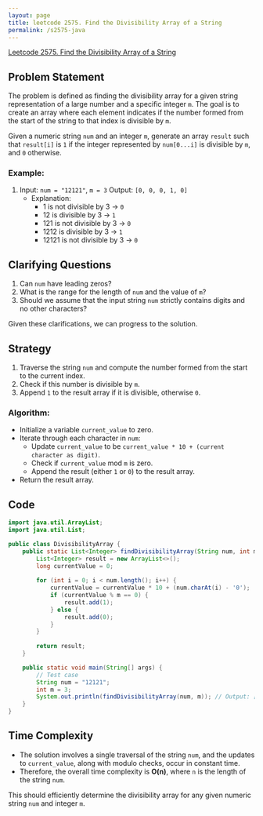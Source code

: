 ```yaml
---
layout: page
title: leetcode 2575. Find the Divisibility Array of a String
permalink: /s2575-java
---
```

[Leetcode 2575. Find the Divisibility Array of a String](https://algoadvance.github.io/algoadvance/l2575)
## Problem Statement
The problem is defined as finding the divisibility array for a given string representation of a large number and a specific integer `m`. The goal is to create an array where each element indicates if the number formed from the start of the string to that index is divisible by `m`.

Given a numeric string `num` and an integer `m`, generate an array `result` such that `result[i]` is `1` if the integer represented by `num[0...i]` is divisible by `m`, and `0` otherwise.

### Example:
1. Input: `num = "12121"`, `m = 3`
   Output: `[0, 0, 0, 1, 0]`
   - Explanation: 
     - 1 is not divisible by 3 -> `0`
     - 12 is divisible by 3 -> `1`
     - 121 is not divisible by 3 -> `0`
     - 1212 is divisible by 3 -> `1`
     - 12121 is not divisible by 3 -> `0`

## Clarifying Questions
1. Can `num` have leading zeros?
2. What is the range for the length of `num` and the value of `m`?
3. Should we assume that the input string `num` strictly contains digits and no other characters?

Given these clarifications, we can progress to the solution.

## Strategy
1. Traverse the string `num` and compute the number formed from the start to the current index.
2. Check if this number is divisible by `m`.
3. Append `1` to the result array if it is divisible, otherwise `0`.

### Algorithm:
- Initialize a variable `current_value` to zero.
- Iterate through each character in `num`:
  - Update `current_value` to be `current_value * 10 + (current character as digit)`.
  - Check if `current_value` mod `m` is zero.
  - Append the result (either `1` or `0`) to the result array.
- Return the result array.

## Code

```java
import java.util.ArrayList;
import java.util.List;

public class DivisibilityArray {
    public static List<Integer> findDivisibilityArray(String num, int m) {
        List<Integer> result = new ArrayList<>();
        long currentValue = 0;
        
        for (int i = 0; i < num.length(); i++) {
            currentValue = currentValue * 10 + (num.charAt(i) - '0');
            if (currentValue % m == 0) {
                result.add(1);
            } else {
                result.add(0);
            }
        }
        
        return result;
    }

    public static void main(String[] args) {
        // Test case
        String num = "12121";
        int m = 3;
        System.out.println(findDivisibilityArray(num, m)); // Output: [0, 1, 0, 1, 0]
    }
}
```

## Time Complexity
- The solution involves a single traversal of the string `num`, and the updates to `current_value`, along with modulo checks, occur in constant time.
- Therefore, the overall time complexity is **O(n)**, where `n` is the length of the string `num`.

This should efficiently determine the divisibility array for any given numeric string `num` and integer `m`.